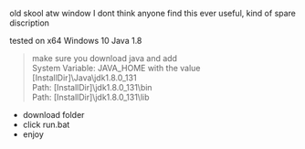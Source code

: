 old skool atw window
I dont think anyone find this ever useful, kind of spare discription

tested on x64 Windows 10 Java 1.8
> make sure you download java and add   
> System Variable: JAVA_HOME with the value [InstallDir]\Java\jdk1.8.0_131  
> Path: [InstallDir]\jdk1.8.0_131\bin  
> Path: [InstallDir]\jdk1.8.0_131\lib  
>   
+ download folder 
+ click run.bat
+ enjoy
